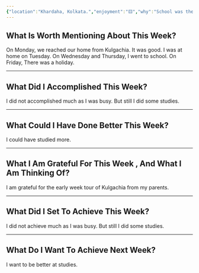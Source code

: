 ```yaml
---
{"location":"Khardaha, Kolkata.","enjoyment":"🟨","why":"School was there.","date":"2025-04-17","dg-publish":true,"dg-home":null,"tags":["weeklyreviews"],"aliases":null,"permalink":"/notes/07-journals-calender/weekly-notes/2025-w11/","dgPassFrontmatter":true,"updated":"2025-05-19T10:27:31.306+05:30"}
---
```




## What Is Worth Mentioning About This Week?

On Monday, we reached our home from Kulgachia. It was good. I was at home on Tuesday. On Wednesday and Thursday, I went to school. On Friday, There was a holiday.

---

## What Did I Accomplished This Week?

I did not accomplished much as I was busy. But still I did some studies.

---

## What Could I Have Done Better This Week?

I could have studied more.

---

## What I Am Grateful For This Week , And What I Am Thinking Of?

I am grateful for the early week tour of Kulgachia from my parents. 

---

## What Did I Set To Achieve This Week?

I did not achieve much as I was busy. But still I did some studies.

---

## What Do I Want To Achieve Next Week?

I want to be better at studies.